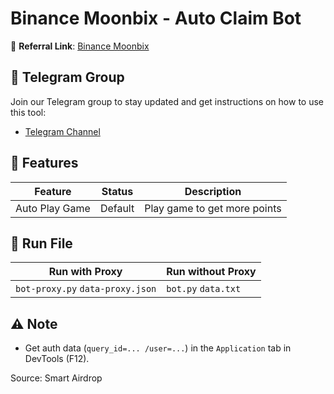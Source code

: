 # Binance Moonbix - Auto Claim Bot

🔗 **Referral Link**: [Binance Moonbix](https://t.me/Binance_Moonbix_bot/start?startapp=ref_1416732111&startApp=ref_1416732111)

## 📢 Telegram Group

Join our Telegram group to stay updated and get instructions on how to use this tool:

- [Telegram Channel](https://t.me/scriptsharing)

## 🌟 Features

| Feature        | Status  | Description                  |
| -------------- | ------- | ---------------------------- |
| Auto Play Game | Default | Play game to get more points |

## 🚀 Run File

| Run with Proxy                   | Run without Proxy   |
| -------------------------------- | ------------------- |
| `bot-proxy.py` `data-proxy.json` | `bot.py` `data.txt` |

## ⚠️ Note

- Get auth data (`query_id=... /user=...`) in the `Application` tab in DevTools (F12).

Source: Smart Airdrop